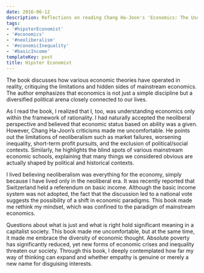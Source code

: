 ```yaml
---
date: 2016-06-12
description: Reflections on reading Chang Ha-Joon's 'Economics: The User's Guide'
tags:
- '#hipsterEconomist'
- '#economics'
- '#neoliberalism'
- '#economicInequality'
- '#basicIncome'
templateKey: post
title: Hipster Economist
---
```

The book discusses how various economic theories have operated in reality, critiquing the limitations and hidden sides of mainstream economics. The author emphasizes that economics is not just a simple discipline but a diversified political arena closely connected to our lives.

As I read the book, I realized that I, too, was understanding economics only within the framework of rationality. I had naturally accepted the neoliberal perspective and believed that economic status based on ability was a given. However, Chang Ha-Joon’s criticisms made me uncomfortable. He points out the limitations of neoliberalism such as market failures, worsening inequality, short-term profit pursuits, and the exclusion of political/social contexts. Similarly, he highlights the blind spots of various mainstream economic schools, explaining that many things we considered obvious are actually shaped by political and historical contexts.

I lived believing neoliberalism was everything for the economy, simply because I have lived only in the neoliberal era. It was recently reported that Switzerland held a referendum on basic income. Although the basic income system was not adopted, the fact that the discussion led to a national vote suggests the possibility of a shift in economic paradigms. This book made me rethink my mindset, which was confined to the paradigm of mainstream economics.

Questions about what is just and what is right hold significant meaning in a capitalist society. This book made me uncomfortable, but at the same time, it made me embrace the diversity of economic thought. Absolute poverty has significantly reduced, yet new forms of economic crises and inequality threaten our society. Through this book, I deeply contemplated how far my way of thinking can expand and whether empathy is genuine or merely a new name for disguising interests.